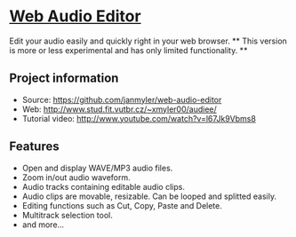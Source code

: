 # [Web Audio Editor](http://www.stud.fit.vutbr.cz/~xmyler00/audiee/)

Edit your audio easily and quickly right in your web browser. 
** This version is more or less experimental and has only limited functionality. **

## Project information

* Source: https://github.com/janmyler/web-audio-editor
* Web: http://www.stud.fit.vutbr.cz/~xmyler00/audiee/
* Tutorial video: http://www.youtube.com/watch?v=l67Jk9Vbms8

## Features

* Open and display WAVE/MP3 audio files.
* Zoom in/out audio waveform.
* Audio tracks containing editable audio clips.
* Audio clips are movable, resizable. Can be looped and splitted easily.
* Editing functions such as Cut, Copy, Paste and Delete.
* Multitrack selection tool.
* and more...